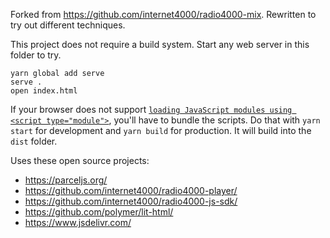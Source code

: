Forked from https://github.com/internet4000/radio4000-mix. Rewritten to try out different techniques.

This project does not require a build system. Start any web server in this folder to try.

```
yarn global add serve
serve .
open index.html
```

If your browser does not support [`loading JavaScript modules using <script type="module">`](https://caniuse.com/#feat=es6-module), you'll have to bundle the scripts. Do that with `yarn start` for development and `yarn build` for production. It will build into the `dist` folder.

Uses these open source projects:

- https://parceljs.org/
- https://github.com/internet4000/radio4000-player/
- https://github.com/internet4000/radio4000-js-sdk/
- https://github.com/polymer/lit-html/
- https://www.jsdelivr.com/
